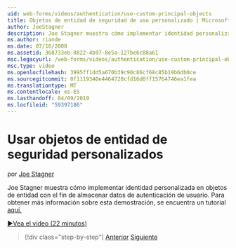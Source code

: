 ```yaml
---
uid: web-forms/videos/authentication/use-custom-principal-objects
title: Objetos de entidad de seguridad de uso personalizado | Microsoft Docs
author: JoeStagner
description: Joe Stagner muestra cómo implementar identidad personalizada en objetos de entidad con el fin de almacenar datos de autenticación de usuario. Para obtener más información sobre esta demostración,...
ms.author: riande
ms.date: 07/16/2008
ms.assetid: 368733eb-0822-4b97-8e5a-127be6c88a61
msc.legacyurl: /web-forms/videos/authentication/use-custom-principal-objects
msc.type: video
ms.openlocfilehash: 3995ff1dd5a670b39c90c86cf68c85b19b6db0ce
ms.sourcegitcommit: 0f1119340e4464720cfd16d0ff15764746ea1fea
ms.translationtype: MT
ms.contentlocale: es-ES
ms.lasthandoff: 04/09/2019
ms.locfileid: "59397186"
---
```

# <a name="use-custom-principal-objects"></a>Usar objetos de entidad de seguridad personalizados

por [Joe Stagner](https://github.com/JoeStagner)

Joe Stagner muestra cómo implementar identidad personalizada en objetos de entidad con el fin de almacenar datos de autenticación de usuario. Para obtener más información sobre esta demostración, se encuentra un tutorial [aquí.](../../overview/older-versions-security/introduction/forms-authentication-configuration-and-advanced-topics-vb.md)

[&#9654;Vea el vídeo (22 minutos)](https://channel9.msdn.com/Blogs/ASP-NET-Site-Videos/use-custom-principal-objects)

> [!div class="step-by-step"]
> [Anterior](add-custom-data-to-the-authentication-method.md)
> [Siguiente](understanding-aspnet-memberships.md)
